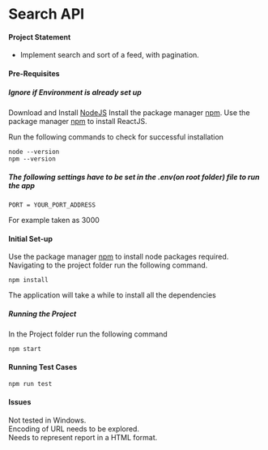 # Search API 

#### Project Statement

- Implement‌ ‌search‌ ‌and‌ ‌sort‌ ‌of‌ ‌a‌ ‌feed,‌ ‌with‌ ‌pagination.

#### Pre-Requisites

##### Ignore if Environment is already set up

Download and Install [NodeJS](https://nodejs.org/en/)
Install the package manager [npm](http://npmjs.com/).
Use the package manager [npm](http://npmjs.com/) to install ReactJS.

Run the following commands to check for successful installation
```npm
node --version
npm --version
```
##### The following settings have to be set in the .env(on root folder) file to run the app
```
PORT = YOUR_PORT_ADDRESS
```
For example taken as 3000

#### Initial Set-up

Use the package manager [npm](http://npmjs.com/) to install node packages required. Navigating to the project folder run the following command. 

```npm
npm install
```

The application will take a while to install all the dependencies

##### Running the Project
In the Project folder run the following command 

```npm
npm start
```

#### Running Test Cases

```npm
npm run test
```

#### Issues
Not tested in Windows.\
Encoding of URL needs to be explored.\
Needs to represent report in a HTML format.
